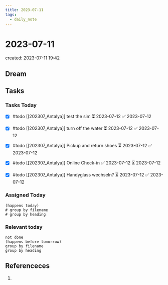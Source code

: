 ```yaml
---
title: 2023-07-11
tags:
  - daily_note
---
```


# 2023-07-11
created: 2023-07-11 19:42

## Dream

## Tasks

### Tasks Today

- [x] #todo [[202307_Antalya]] test the sim ⏳ 2023-07-12 ✅ 2023-07-12
- [x] #todo [[202307_Antalya]] turn off the water ⏳ 2023-07-12 ✅ 2023-07-12
- [x] #todo [[202307_Antalya]] Pickup and return shoes ⏳ 2023-07-12 ✅ 2023-07-12
- [x] #todo [[202307_Antalya]] Online Check-in ✅ 2023-07-12 ⏳ 2023-07-12
- [x] #todo [[202307_Antalya]] Handyglass wechseln? ⏳ 2023-07-12 ✅ 2023-07-12


### Assigned Today
```tasks
(happens today)
# group by filename
# group by heading
```

### Relevant today
```tasks
not done
(happens before tomorrow)
group by filename
group by heading
```

## Referenceces
1. 